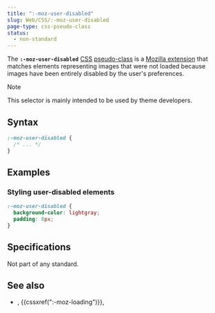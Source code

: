 ```yaml
---
title: ":-moz-user-disabled"
slug: Web/CSS/:-moz-user-disabled
page-type: css-pseudo-class
status:
  - non-standard
---
```




The **`:-moz-user-disabled`** [CSS](/Web/CSS) [pseudo-class](/Web/CSS/Pseudo-classes) is a [Mozilla extension](/Web/CSS/Mozilla_Extensions) that matches elements representing images that were not loaded because images have been entirely disabled by the user's preferences.

> [!NOTE]
> This selector is mainly intended to be used by theme developers.

## Syntax

```css
:-moz-user-disabled {
  /* ... */
}
```

## Examples

### Styling user-disabled elements

```css
:-moz-user-disabled {
  background-color: lightgray;
  padding: 8px;
}
```

## Specifications

Not part of any standard.

## See also

- , {{cssxref(":-moz-loading")}}, 
